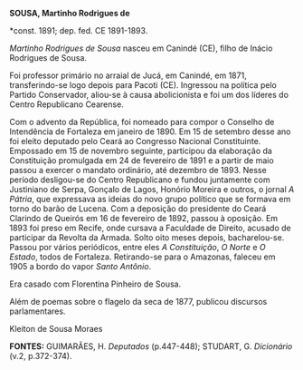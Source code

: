 **SOUSA, Martinho Rodrigues de**

\*const. 1891; dep. fed. CE 1891-1893.

*Martinho Rodrigues de Sousa* nasceu em Canindé (CE), filho de Inácio
Rodrigues de Sousa.

Foi professor primário no arraial de Jucá, em Canindé, em 1871,
transferindo-se logo depois para Pacoti (CE). Ingressou na política pelo
Partido Conservador, aliou-se à causa abolicionista e foi um dos líderes
do Centro Republicano Cearense.

Com o advento da República, foi nomeado para compor o Conselho de
Intendência de Fortaleza em janeiro de 1890. Em 15 de setembro desse ano
foi eleito deputado pelo Ceará ao Congresso Nacional Constituinte.
Empossado em 15 de novembro seguinte, participou da elaboração da
Constituição promulgada em 24 de fevereiro de 1891 e a partir de maio
passou a exercer o mandato ordinário, até dezembro de 1893. Nesse
período desligou-se do Centro Republicano e fundou juntamente com
Justiniano de Serpa, Gonçalo de Lagos, Honório Moreira e outros, o
jornal *A Pátria*, que expressava as ideias do novo grupo político que
se formava em torno do barão de Lucena. Com a deposição do presidente do
Ceará Clarindo de Queirós em 16 de fevereiro de 1892, passou à oposição.
Em 1893 foi preso em Recife, onde cursava a Faculdade de Direito,
acusado de participar da Revolta da Armada. Solto oito meses depois,
bacharelou-se. Passou por vários periódicos, entre eles *A
Constituição*, *O Norte* e *O Estado*, todos de Fortaleza. Retirando-se
para o Amazonas, faleceu em 1905 a bordo do vapor *Santo Antônio*.

Era casado com Florentina Pinheiro de Sousa.

Além de poemas sobre o flagelo da seca de 1877, publicou discursos
parlamentares.

Kleiton de Sousa Moraes

**FONTES:** GUIMARÃES, H. *Deputados* (p.447-448); STUDART, G.
*Dicionário* (v.2, p.372-374).
